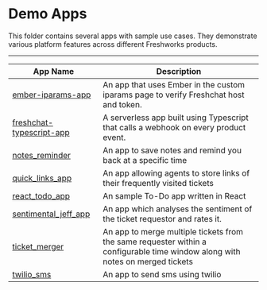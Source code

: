 # Demo Apps

This folder contains several apps with sample use cases. They demonstrate various platform features across different Freshworks products.

***

| App Name  | Description |
| --- | --- |
| [ember-iparams-app](./ember-iparams-app) | An app that uses Ember in the custom iparams page to verify Freshchat host and token. |
| [freshchat-typescript-app](./freshchat-typescript-app) | A serverless app built using Typescript that calls a webhook on every product event. |
| [notes_reminder](./notes_reminder/) | An app to save notes and remind you back at a specific time |
| [quick_links_app](./quick_links_app/) | An app allowing agents to store links of their frequently visited tickets |
| [react_todo_app](./react_todo_app/) | An sample To-Do app written in React |
| [sentimental_jeff_app](./sentimental_jeff_app/) | An app which analyses the sentiment of the ticket requestor and rates it. |
| [ticket_merger](./ticket_merger/) | An app to merge multiple tickets from the same requester within a configurable time window along with notes on merged tickets |
| [twilio_sms](./twilio_sms/) | An app to send sms using twilio |
